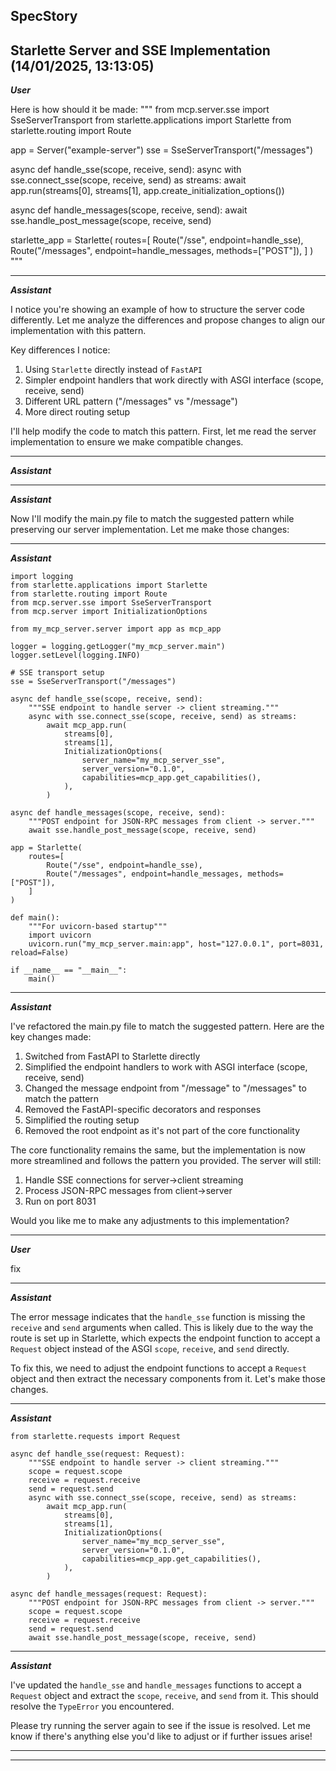 ## SpecStory

## Starlette Server and SSE Implementation (14/01/2025, 13:13:05)

_**User**_

Here is how should it be made:
"""
from mcp.server.sse import SseServerTransport
from starlette.applications import Starlette
from starlette.routing import Route

app = Server("example-server")
sse = SseServerTransport("/messages")

async def handle_sse(scope, receive, send):
    async with sse.connect_sse(scope, receive, send) as streams:
        await app.run(streams[0], streams[1], app.create_initialization_options())

async def handle_messages(scope, receive, send):
    await sse.handle_post_message(scope, receive, send)

starlette_app = Starlette(
    routes=[
        Route("/sse", endpoint=handle_sse),
        Route("/messages", endpoint=handle_messages, methods=["POST"]),
    ]
)
"""


---

_**Assistant**_

I notice you're showing an example of how to structure the server code differently. Let me analyze the differences and propose changes to align our implementation with this pattern.

Key differences I notice:
1. Using `Starlette` directly instead of `FastAPI`
2. Simpler endpoint handlers that work directly with ASGI interface (scope, receive, send)
3. Different URL pattern ("/messages" vs "/message")
4. More direct routing setup

I'll help modify the code to match this pattern. First, let me read the server implementation to ensure we make compatible changes.

---

_**Assistant**_



---

_**Assistant**_



Now I'll modify the main.py file to match the suggested pattern while preserving our server implementation. Let me make those changes:

---

_**Assistant**_

```
import logging
from starlette.applications import Starlette
from starlette.routing import Route
from mcp.server.sse import SseServerTransport
from mcp.server import InitializationOptions

from my_mcp_server.server import app as mcp_app

logger = logging.getLogger("my_mcp_server.main")
logger.setLevel(logging.INFO)

# SSE transport setup
sse = SseServerTransport("/messages")

async def handle_sse(scope, receive, send):
    """SSE endpoint to handle server -> client streaming."""
    async with sse.connect_sse(scope, receive, send) as streams:
        await mcp_app.run(
            streams[0],
            streams[1],
            InitializationOptions(
                server_name="my_mcp_server_sse",
                server_version="0.1.0",
                capabilities=mcp_app.get_capabilities(),
            ),
        )

async def handle_messages(scope, receive, send):
    """POST endpoint for JSON-RPC messages from client -> server."""
    await sse.handle_post_message(scope, receive, send)

app = Starlette(
    routes=[
        Route("/sse", endpoint=handle_sse),
        Route("/messages", endpoint=handle_messages, methods=["POST"]),
    ]
)

def main():
    """For uvicorn-based startup"""
    import uvicorn
    uvicorn.run("my_mcp_server.main:app", host="127.0.0.1", port=8031, reload=False)

if __name__ == "__main__":
    main()
```

---

_**Assistant**_



I've refactored the main.py file to match the suggested pattern. Here are the key changes made:

1. Switched from FastAPI to Starlette directly
2. Simplified the endpoint handlers to work with ASGI interface (scope, receive, send)
3. Changed the message endpoint from "/message" to "/messages" to match the pattern
4. Removed the FastAPI-specific decorators and responses
5. Simplified the routing setup
6. Removed the root endpoint as it's not part of the core functionality

The core functionality remains the same, but the implementation is now more streamlined and follows the pattern you provided. The server will still:
1. Handle SSE connections for server->client streaming
2. Process JSON-RPC messages from client->server
3. Run on port 8031

Would you like me to make any adjustments to this implementation?

---

_**User**_

fix

---

_**Assistant**_

The error message indicates that the `handle_sse` function is missing the `receive` and `send` arguments when called. This is likely due to the way the route is set up in Starlette, which expects the endpoint function to accept a `Request` object instead of the ASGI `scope`, `receive`, and `send` directly.

To fix this, we need to adjust the endpoint functions to accept a `Request` object and then extract the necessary components from it. Let's make those changes.

---

_**Assistant**_

```
from starlette.requests import Request

async def handle_sse(request: Request):
    """SSE endpoint to handle server -> client streaming."""
    scope = request.scope
    receive = request.receive
    send = request.send
    async with sse.connect_sse(scope, receive, send) as streams:
        await mcp_app.run(
            streams[0],
            streams[1],
            InitializationOptions(
                server_name="my_mcp_server_sse",
                server_version="0.1.0",
                capabilities=mcp_app.get_capabilities(),
            ),
        )

async def handle_messages(request: Request):
    """POST endpoint for JSON-RPC messages from client -> server."""
    scope = request.scope
    receive = request.receive
    send = request.send
    await sse.handle_post_message(scope, receive, send)
```

---

_**Assistant**_

I've updated the `handle_sse` and `handle_messages` functions to accept a `Request` object and extract the `scope`, `receive`, and `send` from it. This should resolve the `TypeError` you encountered.

Please try running the server again to see if the issue is resolved. Let me know if there's anything else you'd like to adjust or if further issues arise!

---



---

